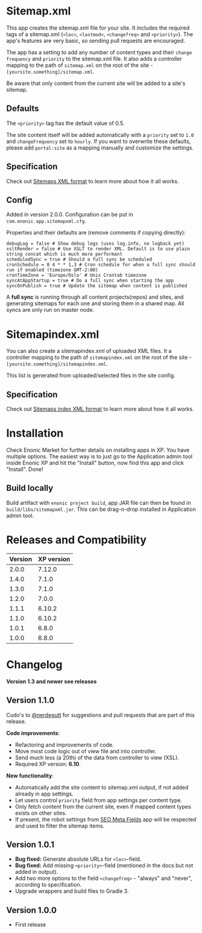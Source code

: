 # Sitemap.xml

This app creates the sitemap.xml file for your site. It includes the required tags of a sitemap.xml (`<loc>`, `<lastmod>`, `<changefreq>` and `<priority>`). The app's features are very basic, so sending pull requests are encouraged.

The app has a setting to add any number of content types and their `change frequency` and `priority` to the sitemap.xml file. It also adds a controller mapping to the path of `sitemap.xml` on the root of the site - `[yoursite.something]/sitemap.xml`.

Be aware that only content from the current site will be added to a site's sitemap.

## Defaults

The `<priority>` tag has the default value of 0.5.

The site content itself will be added automatically with a `priority` set to `1.0` and `changeFrequency` set to `hourly`. If you want to overwrite these defaults, please add `portal:site` as a mapping manually and customize the settings.

## Specification

Check out [Sitemaps XML format](https://www.sitemaps.org/protocol.html) to learn more about how it all works.

## Config
Added in version 2.0.0.
Configuration can be put in `com.enonic.app.sitemapxml.cfg`.

Properties and their defaults are (remove comments if copying directly):
```
debugLog = false # Show debug logs (uses log.info, no logback yet)
xsltRender = false # Use XSLT to render XML. Default is to use plain string concat which is much more performant
scheduledSync = true # Should a full sync be scheduled 
cronSchedule = 0 4 * * 1,3 # Cron schedule for when a full sync should run if enabled (timezone GMT-2:00) 
cronTimeZone = 'Europe/Oslo' # Unix Crontab timezone
syncAtAppStartup = true # Do a full sync when starting the app
syncOnPublish = true # Update the sitemap when content is published
```
A **full sync** is running through all content projects(repos) and sites, and generating sitemaps for each one and storing them in a shared map.
All syncs are only run on master node.

# Sitemapindex.xml

You can also create a sitemapindex.xml of uploaded XML files. It a controller mapping to the path of `sitemapindex.xml` on the root of the site - `[yoursite.something]/sitemapindex.xml`.

This list is generated from uploaded/selected files in the site config.

## Specification

Check out [Sitemaps index XML format](https://www.sitemaps.org/protocol.html#index) to learn more about how it all works.

# Installation

Check Enonic Market for further details on installing apps in XP. You have multiple options. The easiest way is to just go to the Application admin tool inside Enonic XP and hit the "Install" button, now find this app and click "Install". Done!

## Build locally
Build artifact with `enonic project build`, app JAR file can then be found in `build/libs/sitemapxml.jar`. This can be drag-n-drop installed in Application admin tool.

# Releases and Compatibility
| Version | XP version |
| ------------- | ------------- |
| 2.0.0 | 7.12.0 |
| 1.4.0 | 7.1.0 |
| 1.3.0 | 7.1.0 |
| 1.2.0 | 7.0.0 |
| 1.1.1 | 6.10.2 |
| 1.1.0 | 6.10.2 |
| 1.0.1 | 6.8.0 |
| 1.0.0 | 6.8.0 |

# Changelog

**Version 1.3 and newer see releases**

## Version 1.1.0

Cudo's to [@nerdegutt](https://github.com/nerdegutt) for suggestions and pull requests that are part of this release.

**Code improvements**:
* Refactoring and improvements of code.
* Move most code logic out of view file and into controller.
* Send much less (a 20th) of the data from controller to view (XSL).
* Required XP version: **6.10**.

**New functionality**:
* Automatically add the site content to sitemap.xml output, if not added already in app settings.
* Let users control `priority` field from app settings per content type.
* Only fetch content from the current site, even if mapped content types exists on other sites.
* If present, the robot settings from [SEO Meta Fields](https://market.enonic.com/vendors/enonic/com.enonic.app.metafields) app will be respected and used to filter the sitemap items.

## Version 1.0.1

* **Bug fixed:** Generate absolute URLs for `<loc>`-field.
* **Bug fixed:** Add missing `<priority>`-field (mentioned in the docs but not added in output).
* Add two more options to the field `<changefreq>` - "always" and "never", according to specification.
* Upgrade wrappers and build files to Gradle 3.

## Version 1.0.0

* First release
